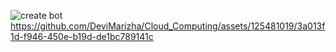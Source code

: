 ![create bot](https://github.com/DeviMarizha/Cloud_Computing/assets/125481019/03309ba2-e0b6-4265-bb02-df57742f9edd)
https://github.com/DeviMarizha/Cloud_Computing/assets/125481019/3a013f1d-f946-450e-b19d-de1bc789141c

